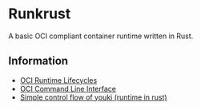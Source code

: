# Runkrust
A basic OCI compliant container runtime written in Rust.

## Information
- [OCI Runtime Lifecycles](https://github.com/opencontainers/runtime-spec/blob/main/runtime.md)
- [OCI Command Line Interface](https://github.com/opencontainers/runtime-tools/blob/master/docs/command-line-interface.md)
- [Simple control flow of youki (runtime in rust)](https://containers.github.io/youki/developer/youki.html)